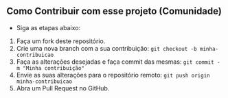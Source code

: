 ## Como Contribuir com esse projeto (Comunidade)

  - Siga as etapas abaixo:

1. Faça um fork deste repositório.
2. Crie uma nova branch com a sua contribuição: `git checkout -b minha-contribuicao`
3. Faça as alterações desejadas e faça commit das mesmas: `git commit -m "Minha contribuição"`
4. Envie as suas alterações para o repositório remoto: `git push origin minha-contribuicao`
5. Abra um Pull Request no GitHub.
